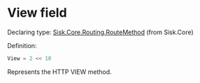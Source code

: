 <!--

Copyrights 2023 Sisk Framework - CypherPotato
Published under MIT license

!!! DO NOT EDIT THIS FILE !!!
This file was generated by a tool in the Sisk package. To edit the information in this documentation,
edit the XML documentation present in the Sisk source code.

-->


# View field

Declaring type: [Sisk.Core.Routing.RouteMethod](/read?q=/contents/spec/Sisk.Core.Routing.RouteMethod.md) (from Sisk.Core)


Definition:

```cs
View = 2 << 10
```

Represents the HTTP VIEW method.

